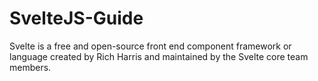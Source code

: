 # SvelteJS-Guide
Svelte is a free and open-source front end component framework or language created by Rich Harris and maintained by the Svelte core team members.
